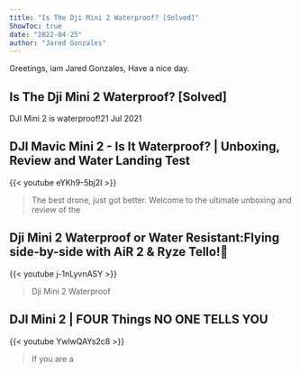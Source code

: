 ```yaml
---
title: "Is The Dji Mini 2 Waterproof? [Solved]"
ShowToc: true 
date: "2022-04-25"
author: "Jared Gonzales" 
---
```


Greetings, iam Jared Gonzales, Have a nice day.
## Is The Dji Mini 2 Waterproof? [Solved]
DJI Mini 2 is waterproof!21 Jul 2021

## DJI Mavic Mini 2 - Is It Waterproof? | Unboxing, Review and Water Landing Test
{{< youtube eYKh9-5bj2I >}}
>The best drone, just got better. Welcome to the ultimate unboxing and review of the 

## Dji Mini 2 Waterproof or Water Resistant:Flying side-by-side with AiR 2 & Ryze Tello!🤪
{{< youtube j-1nLyvnASY >}}
>Dji Mini 2 Waterproof

## DJI Mini 2 | FOUR Things NO ONE TELLS YOU
{{< youtube YwlwQAYs2c8 >}}
>If you are a 

